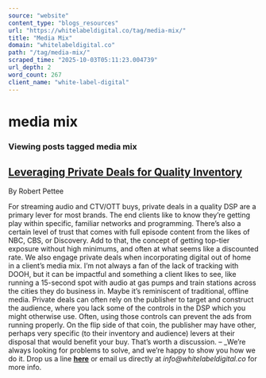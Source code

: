 ```yaml
---
source: "website"
content_type: "blogs_resources"
url: "https://whitelabeldigital.co/tag/media-mix/"
title: "Media Mix"
domain: "whitelabeldigital.co"
path: "/tag/media-mix/"
scraped_time: "2025-10-03T05:11:23.004739"
url_depth: 2
word_count: 267
client_name: "white-label-digital"
---
```


# media mix

### Viewing posts tagged media mix

## [Leveraging Private Deals for Quality Inventory](https://whitelabeldigital.co/leveraging-private-deals-for-quality-inventory/)

By Robert Pettee

For streaming audio and CTV/OTT buys, private deals in a quality DSP are a primary lever for most brands. The end clients like to know they’re getting play within specific, familiar networks and programming. There’s also a certain level of trust that comes with full episode content from the likes of NBC, CBS, or Discovery. Add to that, the concept of getting top-tier exposure without high minimums, and often at what seems like a discounted rate. We also engage private deals when incorporating digital out of home in a client’s media mix. I’m not always a fan of the lack of tracking with DOOH, but it can be impactful and something a client likes to see, like running a 15-second spot with audio at gas pumps and train stations across the cities they do business in. Maybe it’s reminiscent of traditional, offline media. Private deals can often rely on the publisher to target and construct the audience, where you lack some of the controls in the DSP which you might otherwise use. Often, using those controls can prevent the ads from running properly. On the flip side of that coin, the publisher may have other, perhaps very specific (to their inventory and audience) levers at their disposal that would benefit your buy. That’s worth a discussion. – _We’re always looking for problems to solve, and we’re happy to show you how we do it. Drop us a line [**here**](https://whitelabeldigital.co/contact/) or email us directly at _info@whitelabeldigital.co_ for more info.